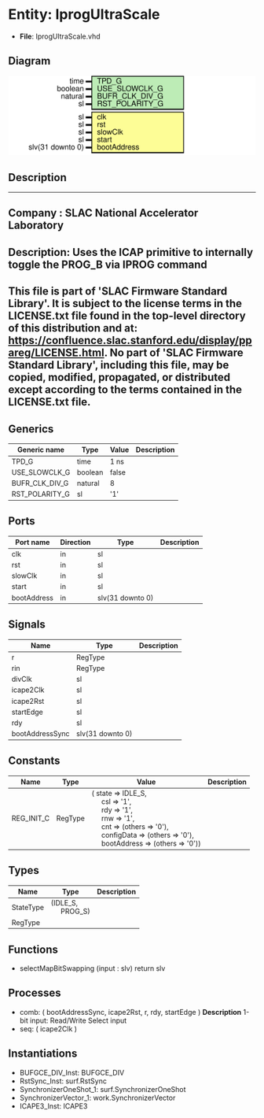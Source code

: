 # Entity: IprogUltraScale

- **File**: IprogUltraScale.vhd
## Diagram

![Diagram](IprogUltraScale.svg "Diagram")
## Description

-----------------------------------------------------------------------------
 Company    : SLAC National Accelerator Laboratory
-----------------------------------------------------------------------------
 Description:   Uses the ICAP primitive to internally
                toggle the PROG_B via IPROG command
-----------------------------------------------------------------------------
 This file is part of 'SLAC Firmware Standard Library'.
 It is subject to the license terms in the LICENSE.txt file found in the
 top-level directory of this distribution and at:
    https://confluence.slac.stanford.edu/display/ppareg/LICENSE.html.
 No part of 'SLAC Firmware Standard Library', including this file,
 may be copied, modified, propagated, or distributed except according to
 the terms contained in the LICENSE.txt file.
-----------------------------------------------------------------------------
## Generics

| Generic name   | Type    | Value | Description |
| -------------- | ------- | ----- | ----------- |
| TPD_G          | time    | 1 ns  |             |
| USE_SLOWCLK_G  | boolean | false |             |
| BUFR_CLK_DIV_G | natural | 8     |             |
| RST_POLARITY_G | sl      | '1'   |             |
## Ports

| Port name   | Direction | Type             | Description |
| ----------- | --------- | ---------------- | ----------- |
| clk         | in        | sl               |             |
| rst         | in        | sl               |             |
| slowClk     | in        | sl               |             |
| start       | in        | sl               |             |
| bootAddress | in        | slv(31 downto 0) |             |
## Signals

| Name            | Type             | Description |
| --------------- | ---------------- | ----------- |
| r               | RegType          |             |
| rin             | RegType          |             |
| divClk          | sl               |             |
| icape2Clk       | sl               |             |
| icape2Rst       | sl               |             |
| startEdge       | sl               |             |
| rdy             | sl               |             |
| bootAddressSync | slv(31 downto 0) |             |
## Constants

| Name       | Type    | Value                                                                                                                                                                                                                                                                                                                                                                                                                                                   | Description |
| ---------- | ------- | ------------------------------------------------------------------------------------------------------------------------------------------------------------------------------------------------------------------------------------------------------------------------------------------------------------------------------------------------------------------------------------------------------------------------------------------------------- | ----------- |
| REG_INIT_C | RegType |  (       state       => IDLE_S,<br><span style="padding-left:20px">       csl         => '1',<br><span style="padding-left:20px">       rdy         => '1',<br><span style="padding-left:20px">       rnw         => '1',<br><span style="padding-left:20px">       cnt         => (others => '0'),<br><span style="padding-left:20px">       configData  => (others => '0'),<br><span style="padding-left:20px">       bootAddress => (others => '0')) |             |
## Types

| Name      | Type                                                  | Description |
| --------- | ----------------------------------------------------- | ----------- |
| StateType | (IDLE_S,<br><span style="padding-left:20px"> PROG_S)  |             |
| RegType   |                                                       |             |
## Functions
- selectMapBitSwapping <font id="function_arguments">(input : slv) </font> <font id="function_return">return slv </font>
## Processes
- comb: ( bootAddressSync, icape2Rst, r, rdy, startEdge )
**Description**
 1-bit input: Read/Write Select input 
- seq: ( icape2Clk )
## Instantiations

- BUFGCE_DIV_Inst: BUFGCE_DIV
- RstSync_Inst: surf.RstSync
- SynchronizerOneShot_1: surf.SynchronizerOneShot
- SynchronizerVector_1: work.SynchronizerVector
- ICAPE3_Inst: ICAPE3
